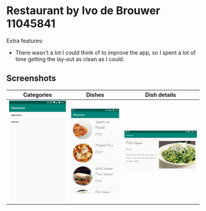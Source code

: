 # Restaurant by Ivo de Brouwer 11045841

Extra features:
- There wasn't a lot I could think of to improve the app, so I spent a lot of time getting the lay-out as clean as I could.

## Screenshots

Categories                    | Dishes                    | Dish details        
:----------------------------:|:-------------------------:|:----------------------------:|
![1](doc/Restaurant1.jpg)     | ![2](doc/Restaurant2.jpg) | ![3](doc/Restaurant3.jpg)

